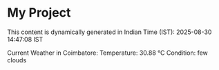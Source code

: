 # My Project

This content is dynamically generated in Indian Time (IST): 2025-08-30 14:47:08 IST


Current Weather in Coimbatore:
Temperature: 30.88 °C
Condition: few clouds
